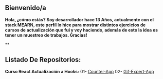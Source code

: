  ## Bienvenido/a
**Hola, ¿cómo estás? Soy desarrollador hace 13 Años, actualmente con el stack MEARN, este perfíl lo hice para mostrar distintos ejercicios de cursos de actualización que fui y voy haciendo, además de esto la idea es tener un muestreo de trabajos.
Gracias!**


**

## Listado De Repositorios:

**Curso React Actualización a Hooks:**
01- [Counter-App](https://github.com/nairdadev/01-CR-Counter-App)
02- [Gif-Expert-App](https://github.com/nairdadev/02-CR-Gif-Expert-App)
